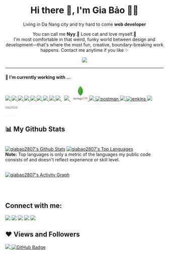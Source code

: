 <h1 align='center'> Hi there 👋, I'm Gia Bảo  👩‍💻 </h1>

<p align='center'>
  Living in Da Nang city and try hard to come <b>web developer</b> 
</p>
<p align='center'>
  You can call me <b>Nyy</b>.🌸 Love cat and love myself.🍓<br/> 
  I'm most comfortable in that weird, funky world between design and development—that's where the most fun, creative, boundary-breaking work happens.
  Contact me anytime if you like ✨
</p>

<p align='center'>
  <a href="#"><img src="https://visitor-badge.glitch.me/badge?page_id=giabao2807??style=for-the-badge&logo=appveyor"></a>
</p>

</p>


<hr>

<h4> 🔭 I’m currently working with ...</h4>
<p align="left"> 
    <a href="https://www.java.com" target="_blank"> <img src="https://img.icons8.com/color/48/000000/java-coffee-cup-logo.png"/> </a>
    <a href="https://reactjs.org/" target="_blank"> <img src="https://img.icons8.com/color/48/000000/react-native.png"/> </a>
    <a href="https://spring.io/projects/spring-boot" target="_blank"> <img src="https://img.icons8.com/color/48/000000/spring-logo.png"/> </a> 
    <a href="https://developer.mozilla.org/en-US/docs/Web/JavaScript" target="_blank"> <img src="https://img.icons8.com/color/48/000000/javascript.png"/> </a> 
    <a href="https://www.w3.org/html/" target="_blank"> <img src="https://img.icons8.com/color/48/000000/html-5.png"/> </a> 
    <a href="https://www.w3schools.com/css/" target="_blank"> <img src="https://img.icons8.com/color/48/000000/css3.png"/> </a> 
    <a href="https://getbootstrap.com" target="_blank"> <img src="https://img.icons8.com/color/48/000000/bootstrap.png"/> </a> 
    <a href="https://www.python.org" target="_blank"> <img src="https://img.icons8.com/color/48/000000/python.png"/> </a> 
    <a style="padding-right:8px;" href="https://nodejs.org" target="_blank"> <img src="https://img.icons8.com/color/48/000000/nodejs.png"/> </a> 
    <a style="padding-right:8px;" href="https://www.mysql.com/" target="_blank"> <img src="https://img.icons8.com/fluent/50/000000/mysql-logo.png"/> </a>
    <a href="https://www.mongodb.com/" target="_blank"> <img src="https://raw.githubusercontent.com/devicons/devicon/master/icons/mongodb/mongodb-original-wordmark.svg" alt="mongodb" width="48" height="48"/> </a> 
    <a href="https://firebase.google.com/" target="_blank"> <img src="https://img.icons8.com/color/48/000000/firebase.png"/> </a> 
    <a href="https://postman.com" target="_blank"> <img src="https://www.vectorlogo.zone/logos/getpostman/getpostman-icon.svg" alt="postman" width="45" height="45"/> </a>   
    <a href="https://git-scm.com/" target="_blank"> <img src="https://img.icons8.com/color/48/000000/git.png"/> </a> 
    <a href="https://www.jenkins.io" target="_blank"> <img src="https://www.vectorlogo.zone/logos/jenkins/jenkins-icon.svg" alt="jenkins" width="48" height="48"/> </a> 
    <a href="https://redux.js.org" target="_blank"> <img src="https://img.icons8.com/color/48/000000/redux.png"/> </a>
    <a href="https://expressjs.com" target="_blank"> <img src="https://raw.githubusercontent.com/devicons/devicon/master/icons/express/express-original-wordmark.svg" alt="express" width="40" height="40"/> </a>
</p>


## 📊 My Github Stats

  <br/>
    <a href="https://github.com/giabao2807/github-readme-stats"><img alt="giabao2807's Github Stats" src="https://github-readme-stats.vercel.app/api?username=giabao2807&show_icons=true&count_private=true&theme=react&hide_border=true&bg_color=0D1117" /></a>
  <a href="https://github.com/giabao2807/github-readme-stats"><img alt="giabao2807's Top Languages" src="https://github-readme-stats.anuraghazra1.vercel.app/api/top-langs/?username=giabao2807&show_icons=true&locale=en&layout=compact&theme=react&hide_border=true&bg_color=0D1117" alt="giabao2807-stats" /></a>
  <br/>
  <b>Note:</b> Top languages is only a metric of the languages my public code consists of and doesn't reflect experience or skill level.


<br/>
<br/>

<a href="https://github.com/giabao2807/github-readme-activity-graph"><img alt="giabao2807's Activity Graph" src="https://activity-graph.herokuapp.com/graph?username=giabao2807&bg_color=0D1117&color=5BCDEC&line=5BCDEC&point=FFFFFF&hide_border=true" /></a>

<br/>
<br/>

## Connect with me:
<p align="left">

<a href = "https://www.facebook.com/giabaobao2807/"><img src="https://img.icons8.com/color/48/000000/facebook.png"/></a>
<a href = "https://twitter.com/giabao2807"><img src="https://img.icons8.com/fluent/48/000000/twitter.png"/></a>
<a href = "https://www.instagram.com/giabao.izhere/"><img src="https://img.icons8.com/fluent/48/000000/instagram-new.png"/></a>
  <a href= "mailto:dinhgiabao2807@gmail.com"><img src="https://img.icons8.com/fluency/48/000000/gmail-new.png"/></a>
<a href = "https://www.youtube.com/channel/UCBImcNeAi4soXFwQnACdkXA"><img src="https://img.icons8.com/color/48/000000/youtube-play.png"/></a>

</p>

## ❤ Views and Followers
<a href="https://github.com/giabao2807/github-profile-views-counter">
    <img src="https://komarev.com/ghpvc/?username=giabao2807">
</a>
<a href="https://github.com/giabao2807?tab=followers"><img src="https://img.shields.io/github/followers/giabao2807?label=Followers&style=social" alt="GitHub Badge"></a>


